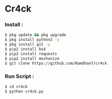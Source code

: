 # Cr4ck

### Install :
````bash
$ pkg update && pkg upgrade 
$ pkg install python2 -y 
$ pkg install git -y
$ pip2 install bs4
$ pip2 install requests 
$ pip2 install mechanize 
$ git clone https://github.com/Ramdhan7/cr4ck
````
### Run Script :
````bash
$ cd cr4ck
$ python cr4ck.py
````
